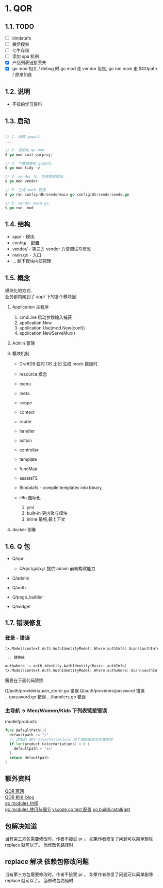 # 1. QOR

## 1.1. TODO

-   [ ] bindatafs
-   [ ] 微信授权
-   [ ] 七牛存储
-   [ ] 添加 spa 机制
-   [x] 产品列表链接丢失
-   [x] go mod 相关 / debug 时 go mod 走 vendor 但是, go run main 走 \$GOpath / 原来如此

## 1.2. 说明

-   不错的学习资料

## 1.3. 启动

```go

// 1. 配置 gopath
...

// 2. 初始化 go mod.
$ go mod init qorproj/

// 3. 下载依赖到 gopath.
$ go mod tidy -v

// 4. vendor 化, 方便修改错误.
$ go mod vendor

// 5. 生成 mock 数据
$ go run config/db/seeds/main.go config/db/seeds/seeds.go

// 6. vendor main.go.
$ go run -mod

```

## 1.4. 结构

-   app/ - 模块.
-   config/ - 配置
-   vendor/ - 第三方 vendor 方便调试与修改
-   main.go - 入口
-   ... 剩下模块内部原理

## 1.5. 概念

模块化的方式.  
业务都内聚到了 app/ 下的各个模块里.

1. Application 主程序

    1. cmdLine 启动参数输入捕获
    1. application.New
    1. application.Use(mod.New(conf))
    1. application.NewServeMux()

1. Admin 管理

1. 模块机制

    - DraftDB 临时 DB 比如 生成 mock 数据时.
    - resource 概念
    - menu
    - meta
    - scope
    - context
    - router
    - handler
    - action
    - controller
    - template
    - funcMap
    - assetsFS
    - Bindatafs - compile templates into binary,
    - il8n 国际化

        1. yml
        2. built-in 更内聚与模块
        3. inline 最细,最上下文

1. docker 部署

## 1.6. Q 包

-   Q/qor

    -   Q/qor/gulp.js 提供 admin 前端构建能力

-   Q/admin
-   Q/auth
-   Q/page_builder
-   Q/widget

## 1.7. 错误修复

### 登录 - 错误

```go
tx.Model(context.Auth.AuthIdentityModel).Where(authInfo).Scan(&authInfo).RecordNotFound()

... 替换成

authwhere := auth_identity.AuthIdentity{Basic: authInfo}
tx.Model(context.Auth.AuthIdentityModel).Where(authwhere).Scan(&authInfo).RecordNotFound()
```

需要在下面代码替换.

Q/auth/providers/user_storer.go 错误
Q/auth/providers/password 错误
.../password.go 错误
.../handlers.go 错误

### 主导航 -> Men/Women/Kids 下列表链接错误

model/products

```go
func DefaultPath(){
  defaultpath := "/"
  // 这里的 缺少 ColorVariations 这个值链接就会生成失败
  if len(product.ColorVariations) > 0 {
    defaultpath = "xx"
  }
  return defaultpath
}
```

## 额外资料

[QOR 官网](https://doc.getqor.com)  
[QOR 相关 blog](https://blog.csdn.net/freewebsys/article/details/80575900)  
[go modules 初探](https://www.cnblogs.com/apocelipes/p/9534885.html)  
[go modules 使用与细节](https://www.cnblogs.com/apocelipes/p/10295096.html)
[vscode go test 配置](https://blog.csdn.net/yangxuan0261/article/details/81810416)
[go build/install/get](https://segmentfault.com/q/1010000004044176)

<!-- // go mod edit -require github.com/containous/traefik@master -->

## 包解决知道

当有第三方包需要修改时，作者不接受 pr 。
如果作者修复了问题可以简单删除 replace 就可以了。
当修改包路径时


## replace 解决 依赖包修改问题

当有第三方包需要修改时，作者不接受 pr 。
如果作者修复了问题可以简单删除 replace 就可以了。
当修改包路径时
